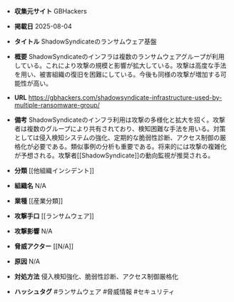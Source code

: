 - **収集元サイト**
GBHackers

- **掲載日**
2025-08-04

- **タイトル**
ShadowSyndicateのランサムウェア基盤

- **概要**
ShadowSyndicateのインフラは複数のランサムウェアグループが利用している。これにより攻撃の規模と影響が拡大している。攻撃は高度な手法を用い、被害組織の復旧を困難にしている。今後も同様の攻撃が増加する可能性が高い。

- **URL**
https://gbhackers.com/shadowsyndicate-infrastructure-used-by-multiple-ransomware-group/

- **備考**
ShadowSyndicateのインフラ利用は攻撃の多様化と拡大を招く。攻撃者は複数のグループにより共有されており、検知困難な手法を用いる。対策としては侵入検知システムの強化、定期的な脆弱性診断、アクセス制御の厳格化が必要である。類似事例の分析も重要である。将来的には攻撃の複雑化が予想される。攻撃者[[ShadowSyndicate]]の動向監視が推奨される。

- **分類**
[[他組織インシデント]]

- **組織名**
N/A

- **業種**
[[産業分類]]

- **攻撃手口**
[[ランサムウェア]]

- **攻撃影響**
N/A

- **脅威アクター**
[[N/A]]

- **原因**
N/A

- **対処方法**
侵入検知強化、脆弱性診断、アクセス制御厳格化

- **ハッシュタグ**
#ランサムウェア #脅威情報 #セキュリティ
